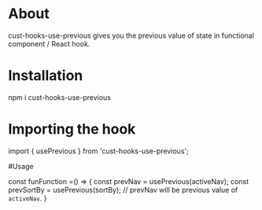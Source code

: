 # About

cust-hooks-use-previous gives you the previous value of state in functional component / React hook.

# Installation

npm i cust-hooks-use-previous

# Importing the hook

import { usePrevious } from 'cust-hooks-use-previous';

#Usage

const funFunction =() => {
	const prevNav = usePrevious(activeNav);
    const prevSortBy = usePrevious(sortBy);
	// prevNav will be previous value of `activeNav`.
}
